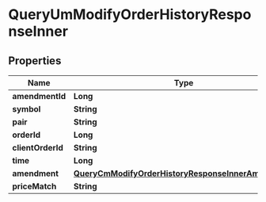 

# QueryUmModifyOrderHistoryResponseInner


## Properties

| Name | Type | Description | Notes |
|------------ | ------------- | ------------- | -------------|
|**amendmentId** | **Long** |  |  [optional] |
|**symbol** | **String** |  |  [optional] |
|**pair** | **String** |  |  [optional] |
|**orderId** | **Long** |  |  [optional] |
|**clientOrderId** | **String** |  |  [optional] |
|**time** | **Long** |  |  [optional] |
|**amendment** | [**QueryCmModifyOrderHistoryResponseInnerAmendment**](QueryCmModifyOrderHistoryResponseInnerAmendment.md) |  |  [optional] |
|**priceMatch** | **String** |  |  [optional] |



